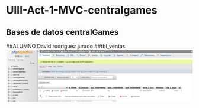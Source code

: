 # UIII-Act-1-MVC-centralgames
## Bases de datos centralGames
##ALUMNO David rodriguez jurado
##tbl_ventas
![centralbd.png](https://github.com/OneDavidrdz131/UIII-Act-1-MVC-centralgames/blob/main/centralbd.png)


